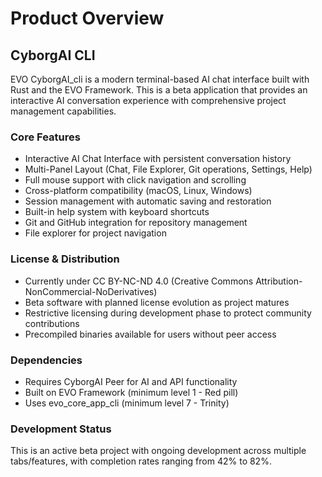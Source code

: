 # Product Overview

## CyborgAI CLI

EVO CyborgAI_cli is a modern terminal-based AI chat interface built with Rust and the EVO Framework. This is a beta application that provides an interactive AI conversation experience with comprehensive project management capabilities.

### Core Features
- Interactive AI Chat Interface with persistent conversation history
- Multi-Panel Layout (Chat, File Explorer, Git operations, Settings, Help)
- Full mouse support with click navigation and scrolling
- Cross-platform compatibility (macOS, Linux, Windows)
- Session management with automatic saving and restoration
- Built-in help system with keyboard shortcuts
- Git and GitHub integration for repository management
- File explorer for project navigation

### License & Distribution
- Currently under CC BY-NC-ND 4.0 (Creative Commons Attribution-NonCommercial-NoDerivatives)
- Beta software with planned license evolution as project matures
- Restrictive licensing during development phase to protect community contributions
- Precompiled binaries available for users without peer access

### Dependencies
- Requires CyborgAI Peer for AI and API functionality
- Built on EVO Framework (minimum level 1 - Red pill)
- Uses evo_core_app_cli (minimum level 7 - Trinity)

### Development Status
This is an active beta project with ongoing development across multiple tabs/features, with completion rates ranging from 42% to 82%.